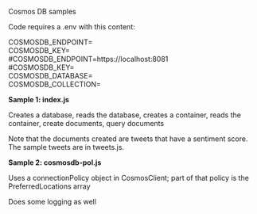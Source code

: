 Cosmos DB samples

Code requires a .env with this content:

COSMOSDB_ENDPOINT=  
COSMOSDB_KEY=  
#COSMOSDB_ENDPOINT=https://localhost:8081  
#COSMOSDB_KEY=  
COSMOSDB_DATABASE=  
COSMOSDB_COLLECTION=  

**Sample 1: index.js**

Creates a database, reads the database, creates a container, reads the container, create documents, query documents

Note that the documents created are tweets that have a sentiment score. The sample tweets are in tweets.js.

**Sample 2: cosmosdb-pol.js**

Uses a connectionPolicy object in CosmosClient; part of that policy is the PreferredLocations array

Does some logging as well
